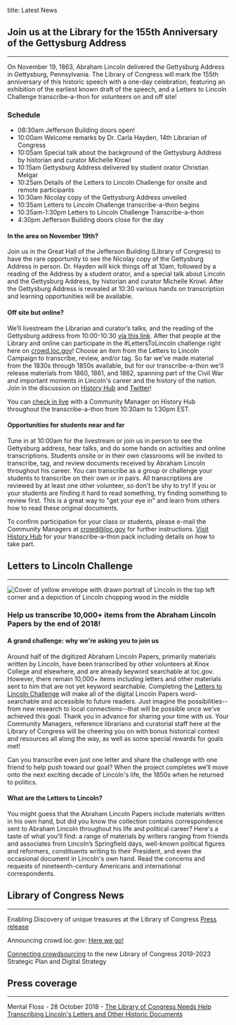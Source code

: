 title: Latest News

## Join us at the Library for the 155th Anniversary of the Gettysburg Address

---

On November 19, 1863, Abraham Lincoln delivered the Gettysburg Address in Gettysburg, Pennsylvania. The Library of Congress will mark the 155th anniversary of this historic speech with a one-day celebration, featuring an exhibition of the earliest known draft of the speech, and a Letters to Lincoln Challenge transcribe-a-thon for volunteers on and off site!

### Schedule

-   08:30am Jefferson Building doors open!
-   10:00am Welcome remarks by Dr. Carla Hayden, 14th Librarian of Congress
-   10:05am Special talk about the background of the Gettysburg Address by historian and curator Michelle Krowl
-   10:15am Gettysburg Address delivered by student orator Christian Melgar
-   10:25am Details of the Letters to Lincoln Challenge for onsite and remote participants
-   10:30am Nicolay copy of the Gettysburg Address unveiled 
-   10:35am Letters to Lincoln Challenge transcribe-a-thon begins 
-   10:35am-1:30pm Letters to Lincoln Challenge Transcribe-a-thon
-   4:30pm Jefferson Building doors close for the day 

#### In the area on November 19th?

Join us in the Great Hall of the Jefferson Building (Library of Congress) to have the rare opportunity to see the Nicolay copy of the Gettysburg Address in person. Dr. Hayden will kick things off at 10am, followed by a reading of the Address by a student orator, and a special talk about Lincoln and the Gettysburg Address, by historian and curator Michelle Krowl. After the Gettysburg Address is revealed at 10:30 various hands on transcription and learning opportunities will be available. 

#### Off site but online?

We’ll livestream the Librarian and curator’s talks, and the reading of the Gettysburg address from 10:00-10:30 [via this link](https://www.youtube.com/loc). After that people at the Library and online can participate in the #LettersToLincoln challenge right here on [crowd.loc.gov](/campaigns/letters-to-lincoln/)! Choose an item from the Letters to Lincoln Campaign to transcribe, review, and/or tag. So far we've made material from the 1830s through 1850s available, but for our transcribe-a-thon we'll release materials from 1860, 1861, and 1862, spanning part of the Civil War and important moments in Lincoln's career and the history of the nation. Join in the discussion on [History Hub](https://historyhub.history.gov/community/crowd-loc) and [Twitter](https://twitter.com/Crowd_LOC)! 

You can [check in live](https://historyhub.history.gov/community/crowd-loc/blog/2018/11/14/transcribe-with-us-nov-19-the-155th-anniversary-of-the-gettysburg-address) with a Community Manager on History Hub throughout the transcribe-a-thon from 10:30am to 1:30pm EST. 

#### Opportunities for students near and far

Tune in at 10:00am for the livestream or join us in person to see the Gettysburg address, hear talks, and do some hands on activities and online transcriptions. Students onsite or in their own classrooms will be invited to transcribe, tag, and review documents received by Abraham Lincoln throughout his career. You can transcribe as a group or challenge your students to transcribe on their own or in pairs. All transcriptions are reviewed by at least one other volunteer, so don't be shy to try! If you or your students are finding it hard to read something, try finding something to review first. This is a great way to "get your eye in" and learn from others how to read these original documents.

To confirm participation for your class or students, please e-mail the Community Managers at [crowd@loc.gov](mailto:crowd@loc.gov) for further instructions. [Visit History Hub](https://historyhub.history.gov/community/crowd-loc/blog/2018/11/14/transcribe-with-us-nov-19-the-155th-anniversary-of-the-gettysburg-address) for your transcribe-a-thon pack including details on how to take part. 

## Letters to Lincoln Challenge

---

![Cover of yellow envelope with drawn portrait of Lincoln in the top left corner and a depiction of Lincoln chopping wood in the middle](/static/img/LincolnCampaign.jpg)

### Help us transcribe 10,000+ items from the Abraham Lincoln Papers by the end of 2018!

#### A grand challenge: why we're asking you to join us

Around half of the digitized Abraham Lincoln Papers, primarily materials written by Lincoln, have been transcribed by other volunteers at Knox College and elsewhere, and are already keyword searchable at loc.gov. However, there remain 10,000+ items including letters and other materials sent to him that are not yet keyword searchable. Completing the [Letters to Lincoln Challenge](https://crowd.loc.gov/campaigns/letters-to-lincoln/) will make all of the digital Lincoln Papers word-searchable and accessible to future readers. Just imagine the possibilities--from new research to local connections--that will be possible once we've achieved this goal. Thank you in advance for sharing your time with us. Your Community Managers, reference librarians and curatorial staff here at the Library of Congress will be cheering you on with bonus historical context and resources all along the way, as well as some special rewards for goals met!

Can you transcribe even just one letter and share the challenge with one friend to help push toward our goal? When the project completes we’ll move onto the next exciting decade of Lincoln's life, the 1850s when he returned to politics.

#### What are the Letters to Lincoln?

You might guess that the Abraham Lincoln Papers include materials written in his own hand, but did you know the collection contains correspondence sent to Abraham Lincoln throughout his life and political career? Here's a taste of what you'll find: a range of materials by writers ranging from friends and associates from Lincoln’s Springfield days, well-known political figures and reformers, constituents writing to their President, and even the occasional document in Lincoln's own hand. Read the concerns and requests of nineteenth-century Americans and international correspondents.

## Library of Congress News

---

Enabling Discovery of unique treasures at the Library of Congress [Press release](https://www.loc.gov/item/prn-18-134/crowdsourcing-tool-enables-discovery-of-unique-treasures-at-the-library-of-congress/2018-10-24/)

Announcing crowd.loc.gov: [Here we go!](https://blogs.loc.gov/thesignal/2018/10/lets-go-explore-transcribe-and-tag-at-crowd-loc-gov/)

[Connecting crowdsourcing](https://blogs.loc.gov/thesignal/2018/10/new-strategy-new-crowd-new-team/) to the new Library of Congress 2019-2023 Strategic Plan and Digital Strategy

## Press coverage

---

Mental Floss - 28 October 2018 - [The Library of Congress Needs Help Transcribing Lincoln's Letters and Other Historic Documents](http://mentalfloss.com/article/561842/library-congress-needs-help-transcribing-lincolns-letters-and-other-historic)
